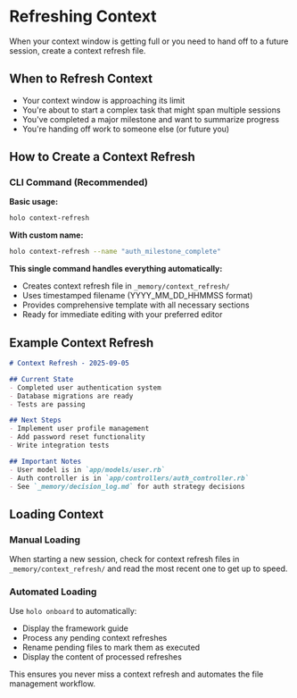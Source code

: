 # Refreshing Context

When your context window is getting full or you need to hand off to a future session, create a context refresh file.

## When to Refresh Context

- Your context window is approaching its limit
- You're about to start a complex task that might span multiple sessions
- You've completed a major milestone and want to summarize progress
- You're handing off work to someone else (or future you)

## How to Create a Context Refresh

### CLI Command (Recommended)

**Basic usage:**
```bash
holo context-refresh
```

**With custom name:**
```bash
holo context-refresh --name "auth_milestone_complete"
```

**This single command handles everything automatically:**
- Creates context refresh file in `_memory/context_refresh/`
- Uses timestamped filename (YYYY_MM_DD_HHMMSS format)
- Provides comprehensive template with all necessary sections
- Ready for immediate editing with your preferred editor

## Example Context Refresh

```markdown
# Context Refresh - 2025-09-05

## Current State
- Completed user authentication system
- Database migrations are ready
- Tests are passing

## Next Steps
- Implement user profile management
- Add password reset functionality
- Write integration tests

## Important Notes
- User model is in `app/models/user.rb`
- Auth controller is in `app/controllers/auth_controller.rb`
- See `_memory/decision_log.md` for auth strategy decisions
```

## Loading Context

### Manual Loading
When starting a new session, check for context refresh files in `_memory/context_refresh/` and read the most recent one to get up to speed.

### Automated Loading
Use `holo onboard` to automatically:
- Display the framework guide
- Process any pending context refreshes
- Rename pending files to mark them as executed
- Display the content of processed refreshes

This ensures you never miss a context refresh and automates the file management workflow.
